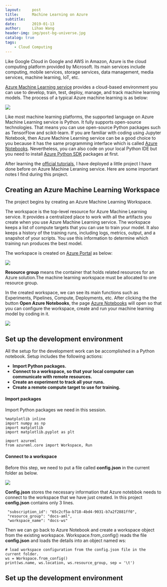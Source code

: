 ```yaml
---
layout:     post
title:      Machine Learning on Azure
subtitle:   
date:       2019-01-13
author:     Lihao Wang
header-img: img/post-bg-universe.jpg
catalog: true
tags:
    - Cloud Computing
---
```



Like Google Cloud in Google and AWS in Amazon, Azure is the cloud computing platform provided by Microsoft. Its main services include computing, mobile services, storage services, data management, media services, machine learning, IoT, etc. 


[Azure Machine Learning service](https://docs.microsoft.com/en-us/azure/machine-learning/service/overview-what-is-azure-ml) provides a cloud-based environment you can use to develop, train, test, deploy, manage, and track machine learning models. The process of a typical Azure machine learning is as below:

![](https://i.postimg.cc/wjsrnbjk/post-azure2.png)

Like most machine learning platforms, the supported language on Azure Machine Learning service is Python. It fully supports open-source technologies. That means you can use open-source Python packages such as TensorFlow and scikit-learn. If you are familiar with coding using Jupyter Notebook, then Azure Machine Learning service can be a good choice to you because it has the same programming interface which is called [Azure Notebooks](https://notebooks.azure.com/). Nevertheless, you can also code on your local Python IDE but you need to install [Azure Python SDK](https://docs.microsoft.com/zh-cn/python/api/overview/azure/ml/intro?view=azure-ml-py) packages at first. 

After learning the [official tutorials](https://docs.microsoft.com/en-us/azure/machine-learning/service/), I have deployed a little project I have done before on Azure Machine Leraning service. Here are some important notes I find during this project.

## Creating an Azure Machine Learning Workspace

The project begins by creating an Azure Machine Learning Workspace. 

The workspace is the top-level resource for Azure Machine Learning service. It provides a centralized place to work with all the artifacts you create when you use Azure Machine Learning service. The workspace keeps a list of compute targets that you can use to train your model. It also keeps a history of the training runs, including logs, metrics, output, and a snapshot of your scripts. You use this information to determine which training run produces the best model. 

The workspace is created on [Azure Portal](portal.azure.com) as below:

![](https://i.postimg.cc/wxtDfhnH/post-azure1.png)

**Resource group** means the container that holds related resources for an Azure solution.The machine learning workspace must be allocated to one resource group.

In the created workspace, we can see its main functions such as Experiments, Pipelines, Compute, Deployments, etc. After clicking the the button **Open Azure Notebooks**, the page [Azure Notebooks](https://notebooks.azure.com/) will open so that you can configure the workspace, create and run your machine learning model by coding in it.

![](https://i.postimg.cc/tCGxqT3P/post-azure3.png)

## Set up the development environment
All the setup for the development work can be accomplished in a Python notebook. Setup includes the following actions:

* **Import Python packages.** 
* **Connect to a workspace, so that your local computer can communicate with remote resources.**
* **Create an experiment to track all your runs.**
* **Create a remote compute target to use for training.**

#### Import packages
Import Python packages we need in this session. 

```
%matplotlib inline
import numpy as np
import matplotlib
import matplotlib.pyplot as plt

import azureml
from azureml.core import Workspace, Run
```
#### Connect to a workspace
Before this step, we need to put a file called **config.json** in the current folder as below.  

![](https://i.postimg.cc/vTgfpB7Y/post-azure4.png)

**Config.json** stores the necessary information that Azure notebbok needs to connect to the workspace that we have just created. In this project **config.json** contains only 3 lines.

```
 "subscription_id": "65c2cf5a-b718-4bd4-9031-b7a2f2881ff0",
 "resource_group": "docs-aml",
 "workspace_name": "docs-ws"
```

Then we can go back to Azure Notebook and create a workspace object from the existing workspace. Workspace.from_config() reads the file **config.json** and loads the details into an object named ws:

```
# load workspace configuration from the config.json file in the current folder.
ws = Workspace.from_config()
print(ws.name, ws.location, ws.resource_group, sep = '\t')
```

## Set up the development environment


